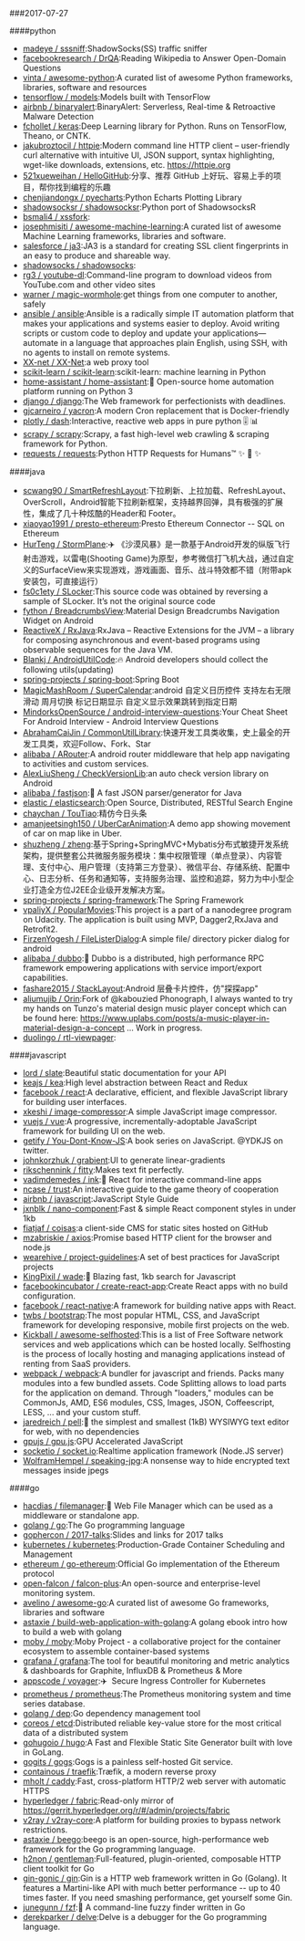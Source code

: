 ###2017-07-27

####python
* [madeye / sssniff](https://github.com/madeye/sssniff):ShadowSocks(SS) traffic sniffer
* [facebookresearch / DrQA](https://github.com/facebookresearch/DrQA):Reading Wikipedia to Answer Open-Domain Questions
* [vinta / awesome-python](https://github.com/vinta/awesome-python):A curated list of awesome Python frameworks, libraries, software and resources
* [tensorflow / models](https://github.com/tensorflow/models):Models built with TensorFlow
* [airbnb / binaryalert](https://github.com/airbnb/binaryalert):BinaryAlert: Serverless, Real-time & Retroactive Malware Detection
* [fchollet / keras](https://github.com/fchollet/keras):Deep Learning library for Python. Runs on TensorFlow, Theano, or CNTK.
* [jakubroztocil / httpie](https://github.com/jakubroztocil/httpie):Modern command line HTTP client – user-friendly curl alternative with intuitive UI, JSON support, syntax highlighting, wget-like downloads, extensions, etc. https://httpie.org
* [521xueweihan / HelloGitHub](https://github.com/521xueweihan/HelloGitHub):分享、推荐 GitHub 上好玩、容易上手的项目，帮你找到编程的乐趣
* [chenjiandongx / pyecharts](https://github.com/chenjiandongx/pyecharts):Python Echarts Plotting Library
* [shadowsocksr / shadowsocksr](https://github.com/shadowsocksr/shadowsocksr):Python port of ShadowsocksR
* [bsmali4 / xssfork](https://github.com/bsmali4/xssfork):
* [josephmisiti / awesome-machine-learning](https://github.com/josephmisiti/awesome-machine-learning):A curated list of awesome Machine Learning frameworks, libraries and software.
* [salesforce / ja3](https://github.com/salesforce/ja3):JA3 is a standard for creating SSL client fingerprints in an easy to produce and shareable way.
* [shadowsocks / shadowsocks](https://github.com/shadowsocks/shadowsocks):
* [rg3 / youtube-dl](https://github.com/rg3/youtube-dl):Command-line program to download videos from YouTube.com and other video sites
* [warner / magic-wormhole](https://github.com/warner/magic-wormhole):get things from one computer to another, safely
* [ansible / ansible](https://github.com/ansible/ansible):Ansible is a radically simple IT automation platform that makes your applications and systems easier to deploy. Avoid writing scripts or custom code to deploy and update your applications— automate in a language that approaches plain English, using SSH, with no agents to install on remote systems.
* [XX-net / XX-Net](https://github.com/XX-net/XX-Net):a web proxy tool
* [scikit-learn / scikit-learn](https://github.com/scikit-learn/scikit-learn):scikit-learn: machine learning in Python
* [home-assistant / home-assistant](https://github.com/home-assistant/home-assistant):🏡 Open-source home automation platform running on Python 3
* [django / django](https://github.com/django/django):The Web framework for perfectionists with deadlines.
* [gjcarneiro / yacron](https://github.com/gjcarneiro/yacron):A modern Cron replacement that is Docker-friendly
* [plotly / dash](https://github.com/plotly/dash):Interactive, reactive web apps in pure python 🎚 📊
* [scrapy / scrapy](https://github.com/scrapy/scrapy):Scrapy, a fast high-level web crawling & scraping framework for Python.
* [requests / requests](https://github.com/requests/requests):Python HTTP Requests for Humans™ ✨ 🍰 ✨

####java
* [scwang90 / SmartRefreshLayout](https://github.com/scwang90/SmartRefreshLayout):下拉刷新、上拉加载、RefreshLayout、OverScroll，Android智能下拉刷新框架，支持越界回弹，具有极强的扩展性，集成了几十种炫酷的Header和 Footer。
* [xiaoyao1991 / presto-ethereum](https://github.com/xiaoyao1991/presto-ethereum):Presto Ethereum Connector -- SQL on Ethereum
* [HurTeng / StormPlane](https://github.com/HurTeng/StormPlane):✈️ 《沙漠风暴》是一款基于Android开发的纵版飞行射击游戏，以雷电(Shooting Game)为原型，参考微信打飞机大战，通过自定义的SurfaceView来实现游戏，游戏画面、音乐、战斗特效都不错（附带apk安装包，可直接运行）
* [fs0c1ety / SLocker](https://github.com/fs0c1ety/SLocker):This source code was obtained by reversing a sample of SLocker. It’s not the original source code
* [fython / BreadcrumbsView](https://github.com/fython/BreadcrumbsView):Material Design Breadcrumbs Navigation Widget on Android
* [ReactiveX / RxJava](https://github.com/ReactiveX/RxJava):RxJava – Reactive Extensions for the JVM – a library for composing asynchronous and event-based programs using observable sequences for the Java VM.
* [Blankj / AndroidUtilCode](https://github.com/Blankj/AndroidUtilCode):🔥 Android developers should collect the following utils(updating)
* [spring-projects / spring-boot](https://github.com/spring-projects/spring-boot):Spring Boot
* [MagicMashRoom / SuperCalendar](https://github.com/MagicMashRoom/SuperCalendar):android 自定义日历控件 支持左右无限滑动 周月切换 标记日期显示 自定义显示效果跳转到指定日期
* [MindorksOpenSource / android-interview-questions](https://github.com/MindorksOpenSource/android-interview-questions):Your Cheat Sheet For Android Interview - Android Interview Questions
* [AbrahamCaiJin / CommonUtilLibrary](https://github.com/AbrahamCaiJin/CommonUtilLibrary):快速开发工具类收集，史上最全的开发工具类，欢迎Follow、Fork、Star
* [alibaba / ARouter](https://github.com/alibaba/ARouter):A android router middleware that help app navigating to activities and custom services.
* [AlexLiuSheng / CheckVersionLib](https://github.com/AlexLiuSheng/CheckVersionLib):an auto check version library on Android
* [alibaba / fastjson](https://github.com/alibaba/fastjson):🚄 A fast JSON parser/generator for Java
* [elastic / elasticsearch](https://github.com/elastic/elasticsearch):Open Source, Distributed, RESTful Search Engine
* [chaychan / TouTiao](https://github.com/chaychan/TouTiao):精仿今日头条
* [amanjeetsingh150 / UberCarAnimation](https://github.com/amanjeetsingh150/UberCarAnimation):A demo app showing movement of car on map like in Uber.
* [shuzheng / zheng](https://github.com/shuzheng/zheng):基于Spring+SpringMVC+Mybatis分布式敏捷开发系统架构，提供整套公共微服务服务模块：集中权限管理（单点登录）、内容管理、支付中心、用户管理（支持第三方登录）、微信平台、存储系统、配置中心、日志分析、任务和通知等，支持服务治理、监控和追踪，努力为中小型企业打造全方位J2EE企业级开发解决方案。
* [spring-projects / spring-framework](https://github.com/spring-projects/spring-framework):The Spring Framework
* [vpaliyX / PopularMovies](https://github.com/vpaliyX/PopularMovies):This project is a part of a nanodegree program on Udacity. The application is built using MVP, Dagger2,RxJava and Retrofit2.
* [FirzenYogesh / FileListerDialog](https://github.com/FirzenYogesh/FileListerDialog):A simple file/ directory picker dialog for android
* [alibaba / dubbo](https://github.com/alibaba/dubbo):📢 Dubbo is a distributed, high performance RPC framework empowering applications with service import/export capabilities.
* [fashare2015 / StackLayout](https://github.com/fashare2015/StackLayout):Android 层叠卡片控件，仿"探探app"
* [aliumujib / Orin](https://github.com/aliumujib/Orin):Fork of @kabouzied Phonograph, I always wanted to try my hands on Tunzo's material design music player concept which can be found here: https://www.uplabs.com/posts/a-music-player-in-material-design-a-concept ... Work in progress.
* [duolingo / rtl-viewpager](https://github.com/duolingo/rtl-viewpager):

####javascript
* [lord / slate](https://github.com/lord/slate):Beautiful static documentation for your API
* [keajs / kea](https://github.com/keajs/kea):High level abstraction between React and Redux
* [facebook / react](https://github.com/facebook/react):A declarative, efficient, and flexible JavaScript library for building user interfaces.
* [xkeshi / image-compressor](https://github.com/xkeshi/image-compressor):A simple JavaScript image compressor.
* [vuejs / vue](https://github.com/vuejs/vue):A progressive, incrementally-adoptable JavaScript framework for building UI on the web.
* [getify / You-Dont-Know-JS](https://github.com/getify/You-Dont-Know-JS):A book series on JavaScript. @YDKJS on twitter.
* [johnkorzhuk / grabient](https://github.com/johnkorzhuk/grabient):UI to generate linear-gradients
* [rikschennink / fitty](https://github.com/rikschennink/fitty):Makes text fit perfectly.
* [vadimdemedes / ink](https://github.com/vadimdemedes/ink):🌈 React for interactive command-line apps
* [ncase / trust](https://github.com/ncase/trust):An interactive guide to the game theory of cooperation
* [airbnb / javascript](https://github.com/airbnb/javascript):JavaScript Style Guide
* [jxnblk / nano-component](https://github.com/jxnblk/nano-component):Fast & simple React component styles in under 1kb
* [fiatjaf / coisas](https://github.com/fiatjaf/coisas):a client-side CMS for static sites hosted on GitHub
* [mzabriskie / axios](https://github.com/mzabriskie/axios):Promise based HTTP client for the browser and node.js
* [wearehive / project-guidelines](https://github.com/wearehive/project-guidelines):A set of best practices for JavaScript projects
* [KingPixil / wade](https://github.com/KingPixil/wade):🌊 Blazing fast, 1kb search for Javascript
* [facebookincubator / create-react-app](https://github.com/facebookincubator/create-react-app):Create React apps with no build configuration.
* [facebook / react-native](https://github.com/facebook/react-native):A framework for building native apps with React.
* [twbs / bootstrap](https://github.com/twbs/bootstrap):The most popular HTML, CSS, and JavaScript framework for developing responsive, mobile first projects on the web.
* [Kickball / awesome-selfhosted](https://github.com/Kickball/awesome-selfhosted):This is a list of Free Software network services and web applications which can be hosted locally. Selfhosting is the process of locally hosting and managing applications instead of renting from SaaS providers.
* [webpack / webpack](https://github.com/webpack/webpack):A bundler for javascript and friends. Packs many modules into a few bundled assets. Code Splitting allows to load parts for the application on demand. Through "loaders," modules can be CommonJs, AMD, ES6 modules, CSS, Images, JSON, Coffeescript, LESS, ... and your custom stuff.
* [jaredreich / pell](https://github.com/jaredreich/pell):📝 the simplest and smallest (1kB) WYSIWYG text editor for web, with no dependencies
* [gpujs / gpu.js](https://github.com/gpujs/gpu.js):GPU Accelerated JavaScript
* [socketio / socket.io](https://github.com/socketio/socket.io):Realtime application framework (Node.JS server)
* [WolframHempel / speaking-jpg](https://github.com/WolframHempel/speaking-jpg):A nonsense way to hide encrypted text messages inside jpegs

####go
* [hacdias / filemanager](https://github.com/hacdias/filemanager):📁 Web File Manager which can be used as a middleware or standalone app.
* [golang / go](https://github.com/golang/go):The Go programming language
* [gophercon / 2017-talks](https://github.com/gophercon/2017-talks):Slides and links for 2017 talks
* [kubernetes / kubernetes](https://github.com/kubernetes/kubernetes):Production-Grade Container Scheduling and Management
* [ethereum / go-ethereum](https://github.com/ethereum/go-ethereum):Official Go implementation of the Ethereum protocol
* [open-falcon / falcon-plus](https://github.com/open-falcon/falcon-plus):An open-source and enterprise-level monitoring system.
* [avelino / awesome-go](https://github.com/avelino/awesome-go):A curated list of awesome Go frameworks, libraries and software
* [astaxie / build-web-application-with-golang](https://github.com/astaxie/build-web-application-with-golang):A golang ebook intro how to build a web with golang
* [moby / moby](https://github.com/moby/moby):Moby Project - a collaborative project for the container ecosystem to assemble container-based systems
* [grafana / grafana](https://github.com/grafana/grafana):The tool for beautiful monitoring and metric analytics & dashboards for Graphite, InfluxDB & Prometheus & More
* [appscode / voyager](https://github.com/appscode/voyager):✈️ ️ Secure Ingress Controller for Kubernetes
* [prometheus / prometheus](https://github.com/prometheus/prometheus):The Prometheus monitoring system and time series database.
* [golang / dep](https://github.com/golang/dep):Go dependency management tool
* [coreos / etcd](https://github.com/coreos/etcd):Distributed reliable key-value store for the most critical data of a distributed system
* [gohugoio / hugo](https://github.com/gohugoio/hugo):A Fast and Flexible Static Site Generator built with love in GoLang.
* [gogits / gogs](https://github.com/gogits/gogs):Gogs is a painless self-hosted Git service.
* [containous / traefik](https://github.com/containous/traefik):Træfik, a modern reverse proxy
* [mholt / caddy](https://github.com/mholt/caddy):Fast, cross-platform HTTP/2 web server with automatic HTTPS
* [hyperledger / fabric](https://github.com/hyperledger/fabric):Read-only mirror of https://gerrit.hyperledger.org/r/#/admin/projects/fabric
* [v2ray / v2ray-core](https://github.com/v2ray/v2ray-core):A platform for building proxies to bypass network restrictions.
* [astaxie / beego](https://github.com/astaxie/beego):beego is an open-source, high-performance web framework for the Go programming language.
* [h2non / gentleman](https://github.com/h2non/gentleman):Full-featured, plugin-oriented, composable HTTP client toolkit for Go
* [gin-gonic / gin](https://github.com/gin-gonic/gin):Gin is a HTTP web framework written in Go (Golang). It features a Martini-like API with much better performance -- up to 40 times faster. If you need smashing performance, get yourself some Gin.
* [junegunn / fzf](https://github.com/junegunn/fzf):🌸 A command-line fuzzy finder written in Go
* [derekparker / delve](https://github.com/derekparker/delve):Delve is a debugger for the Go programming language.
